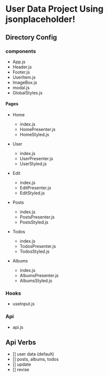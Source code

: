 # User Data Project Using jsonplaceholder!

## Directory Config

### components

- App.js
- Header.js
- Footer.js
- UserItem.js
- ImageBox.js
- modal.js
- GlobalStyles.js

#### Pages

- Home

  - index.js
  - HomePresenter.js
  - HomeStyled.js

- User

  - index.js
  - UserPresenter.js
  - UserStyled.js

- Edit

  - index.js
  - EditPresenter.js
  - EditStyled.js

- Posts

  - index.js
  - PostsPresenter.js
  - PostsStyled.js

- Todos

  - index.js
  - TodosPresenter.js
  - TodosStyled.js

- Albums
  - index.js
  - AlbumsPresenter.js
  - AlbumsStyled.js

### Hooks

- useInput.js

### Api

- api.js

## Api Verbs

- [] user data (default)
- [] posts, albums, todos
- [] update
- [] revise

